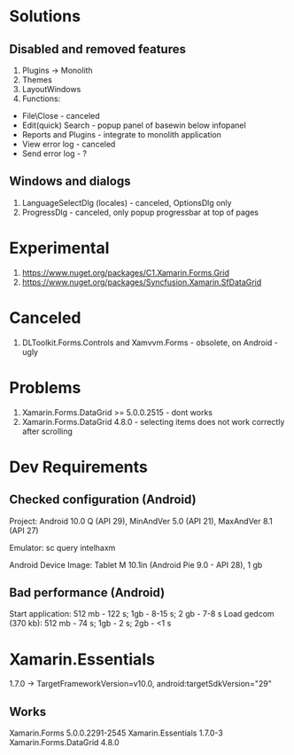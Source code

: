 
# Solutions

## Disabled and removed features

1. Plugins -> Monolith
2. Themes
3. LayoutWindows
4. Functions:
  - File\Close - canceled
  - Edit\(quick) Search - popup panel of basewin below infopanel
  - Reports and Plugins - integrate to monolith application
  - View error log - canceled
  - Send error log - ?

## Windows and dialogs

1. LanguageSelectDlg (locales) - canceled, OptionsDlg only
2. ProgressDlg - canceled, only popup progressbar at top of pages

# Experimental

1. https://www.nuget.org/packages/C1.Xamarin.Forms.Grid
2. https://www.nuget.org/packages/Syncfusion.Xamarin.SfDataGrid


# Canceled

1. DLToolkit.Forms.Controls and Xamvvm.Forms - obsolete, on Android - ugly


# Problems

1. Xamarin.Forms.DataGrid >= 5.0.0.2515 - dont works
2. Xamarin.Forms.DataGrid 4.8.0 - selecting items does not work correctly after scrolling


# Dev Requirements

## Checked configuration (Android)

Project: Android 10.0 Q (API 29), MinAndVer 5.0 (API 21), MaxAndVer 8.1 (API 27)

Emulator: sc query intelhaxm

Android Device Image: Tablet M 10.1in (Android Pie 9.0 - API 28), 1 gb


## Bad performance (Android)

Start application: 512 mb - 122 s; 1gb - 8-15 s; 2 gb - 7-8 s
Load gedcom (370 kb): 512 mb - 74 s; 1gb - 2 s; 2gb - <1 s


# Xamarin.Essentials

1.7.0 -> TargetFrameworkVersion=v10.0, android:targetSdkVersion="29"


## Works

Xamarin.Forms 5.0.0.2291-2545
Xamarin.Essentials 1.7.0-3
Xamarin.Forms.DataGrid 4.8.0
